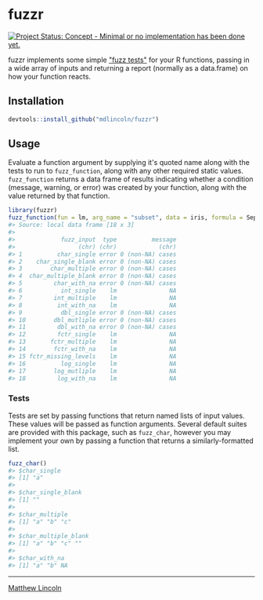 
<!-- README.md is generated from README.Rmd. Please edit that file -->
fuzzr
=====

[![Project Status: Concept - Minimal or no implementation has been done yet.](http://www.repostatus.org/badges/latest/concept.svg)](http://www.repostatus.org/#concept)

fuzzr implements some simple ["fuzz tests"](https://en.wikipedia.org/wiki/Fuzz_testing) for your R functions, passing in a wide array of inputs and returning a report (normally as a data.frame) on how your function reacts.

Installation
------------

``` r
devtools::install_github("mdlincoln/fuzzr")
```

Usage
-----

Evaluate a function argument by supplying it's quoted name along with the tests to run to `fuzz_function`, along with any other required static values. `fuzz_function` returns a data frame of results indicating whether a condition (message, warning, or error) was created by your function, along with the value returned by that function.

``` r
library(fuzzr)
fuzz_function(fun = lm, arg_name = "subset", data = iris, formula = Sepal.Length ~ Petal.Width + Petal.Length, tests = fuzz_all())
#> Source: local data frame [18 x 3]
#> 
#>             fuzz_input  type          message
#>                  (chr) (chr)            (chr)
#> 1          char_single error 0 (non-NA) cases
#> 2    char_single_blank error 0 (non-NA) cases
#> 3        char_multiple error 0 (non-NA) cases
#> 4  char_multiple_blank error 0 (non-NA) cases
#> 5         char_with_na error 0 (non-NA) cases
#> 6           int_single    lm               NA
#> 7         int_multiple    lm               NA
#> 8          int_with_na    lm               NA
#> 9           dbl_single error 0 (non-NA) cases
#> 10        dbl_mutliple error 0 (non-NA) cases
#> 11         dbl_with_na error 0 (non-NA) cases
#> 12         fctr_single    lm               NA
#> 13       fctr_multiple    lm               NA
#> 14        fctr_with_na    lm               NA
#> 15 fctr_missing_levels    lm               NA
#> 16          log_single    lm               NA
#> 17        log_mutliple    lm               NA
#> 18         log_with_na    lm               NA
```

### Tests

Tests are set by passing functions that return named lists of input values. These values will be passed as function arguments. Several default suites are provided with this package, such as `fuzz_char`, however you may implement your own by passing a function that returns a similarly-formatted list.

``` r
fuzz_char()
#> $char_single
#> [1] "a"
#> 
#> $char_single_blank
#> [1] ""
#> 
#> $char_multiple
#> [1] "a" "b" "c"
#> 
#> $char_multiple_blank
#> [1] "a" "b" "c" "" 
#> 
#> $char_with_na
#> [1] "a" "b" NA
```

------------------------------------------------------------------------

[Matthew Lincoln](http://matthewlincoln.net)
